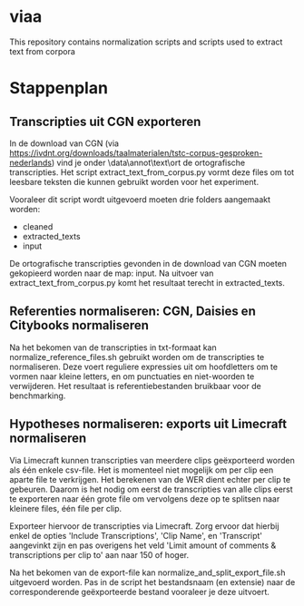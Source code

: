 # viaa
This repository contains normalization scripts and scripts used to extract text from corpora

# Stappenplan 
## Transcripties uit CGN exporteren
In de download van CGN (via https://ivdnt.org/downloads/taalmaterialen/tstc-corpus-gesproken-nederlands) vind je onder \data\annot\text\ort de ortografische transcripties. Het script extract_text_from_corpus.py vormt deze files om tot leesbare teksten die kunnen gebruikt worden voor het experiment. 

Vooraleer dit script wordt uitgevoerd moeten drie folders aangemaakt worden: 
- cleaned
- extracted_texts
- input

De ortografische transcripties gevonden in de download van CGN moeten gekopieerd worden naar de map: input. Na uitvoer van extract_text_from_corpus.py komt het resultaat terecht in extracted_texts. 

## Referenties normaliseren: CGN, Daisies en Citybooks normaliseren
Na het bekomen van de transcripties in txt-formaat kan normalize_reference_files.sh gebruikt worden om de transcripties te normaliseren. Deze voert reguliere expressies uit om hoofdletters om te vormen naar kleine letters, en om punctuaties en niet-woorden te verwijderen. Het resultaat is referentiebestanden bruikbaar voor de benchmarking. 

## Hypotheses normaliseren: exports uit Limecraft normaliseren
Via Limecraft kunnen transcripties van meerdere clips geëxporteerd worden als één enkele csv-file. Het is momenteel niet mogelijk om per clip een aparte file te verkrijgen. Het berekenen van de WER dient echter per clip te gebeuren. Daarom is het nodig om eerst de transcripties van alle clips eerst te exporteren naar één grote file om vervolgens deze op te splitsen naar kleinere files, één file per clip. 

Exporteer hiervoor de transcripties via Limecraft. Zorg ervoor dat hierbij enkel de opties 'Include Transcriptions', 'Clip Name', en 'Transcript' aangevinkt zijn en pas overigens het veld 'Limit amount of comments & transcriptions per clip to' aan naar 150 of hoger. 

Na het bekomen van de export-file kan normalize_and_split_export_file.sh uitgevoerd worden. Pas in de script het bestandsnaam (en extensie) naar de corresponderende geëxporteerde bestand vooraleer je deze uitvoert. 
